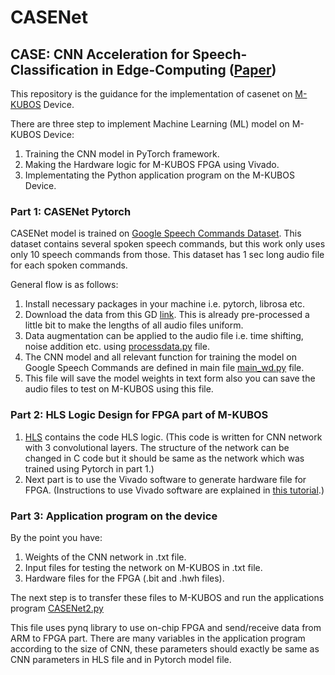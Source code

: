 # CASENet
## CASE: CNN Acceleration for Speech-Classification in Edge-Computing ([Paper](https://ieeexplore.ieee.org/document/9658881))

This repository is the guidance for the implementation of casenet on [M-KUBOS](https://www.paltek.co.jp/design/original/m-kubos/index.html) Device.

There are three step to implement Machine Learning (ML) model on M-KUBOS Device:

1. Training the CNN model in PyTorch framework.
2. Making the Hardware logic for M-KUBOS FPGA using Vivado.
3. Implementating the Python application program on the M-KUBOS Device.

### Part 1: CASENet Pytorch

CASENet model is trained on [Google Speech Commands Dataset](https://ai.googleblog.com/2017/08/launching-speech-commands-dataset.html).
This dataset contains several spoken speech commands, but this work only uses only 10 speech commands from those.
This dataset has 1 sec long audio file for each spoken commands.

General flow is as follows:
1. Install necessary packages in your machine i.e. pytorch, librosa etc.
2. Download the data from this GD [link](https://drive.google.com/drive/folders/15kztVyflMU2n-_H_jRNFERxEsEJTfBAB?usp=sharing). This is already pre-processed a little bit to make the lengths of all audio files uniform.
3. Data augmentation can be applied to the audio file i.e. time shifting, noise addition etc. using [processdata.py](https://github.com/harisgulzar1/casenet/blob/main/pytorch/processdata.py) file.
4. The CNN model and all relevant function for training the model on Google Speech Commands are defined in main file [main_wd.py](https://github.com/harisgulzar1/casenet/blob/main/pytorch/main_wd.py) file.
5. This file will save the model weights in text form also you can save the audio files to test on M-KUBOS using this file.

### Part 2: HLS Logic Design for FPGA part of M-KUBOS

1. [HLS](https://github.com/harisgulzar1/casenet/tree/main/HLS) contains the code HLS logic.
(This code is written for CNN network with 3 convolutional layers. The structure of the network can be changed in C code but it should be same as the network which was trained using Pytorch in part 1.)
2. Next part is to use the Vivado software to generate hardware file for FPGA.
(Instructions to use Vivado software are explained in [this tutorial](https://drive.google.com/file/d/1xBOq8E_Gmbexnogg_90uC6P69DR-mJRE/view?usp=sharing).)

### Part 3: Application program on the device

By the point you have:
1. Weights of the CNN network in .txt file.
2. Input files for testing the network on M-KUBOS in .txt file.
3. Hardware files for the FPGA (.bit and .hwh files).

The next step is to transfer these files to M-KUBOS and run the applications program [CASENet2.py](https://github.com/harisgulzar1/casenet/blob/main/mukobosprogram/CASENet2.py)

This file uses pynq library to use on-chip FPGA and send/receive data from ARM to FPGA part.
There are many variables in the application program according to the size of CNN, these parameters should exactly be same as CNN parameters in HLS file and in Pytorch model file.
